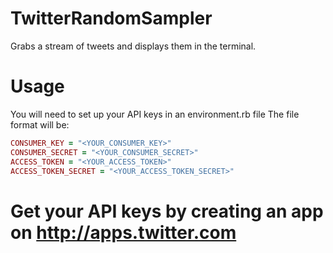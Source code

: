 # TwitterRandomSampler
Grabs a stream of tweets and displays them in the terminal.

# Usage
You will need to set up your API keys in an environment.rb file
The file format will be:
```ruby
CONSUMER_KEY = "<YOUR_CONSUMER_KEY>"
CONSUMER_SECRET = "<YOUR_CONSUMER_SECRET>"
ACCESS_TOKEN = "<YOUR_ACCESS_TOKEN>"
ACCESS_TOKEN_SECRET = "<YOUR_ACCESS_TOKEN_SECRET>"
```
# Get your API keys by creating an app on http://apps.twitter.com
